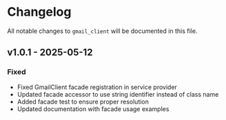 # Changelog

All notable changes to `gmail_client` will be documented in this file.

## v1.0.1 - 2025-05-12

### Fixed
- Fixed GmailClient facade registration in service provider
- Updated facade accessor to use string identifier instead of class name
- Added facade test to ensure proper resolution
- Updated documentation with facade usage examples
